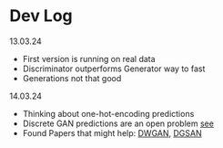 # Dev Log
13.03.24
* First version is running on real data
* Discriminator outperforms Generator way to fast
* Generations not that good

14.03.24
* Thinking about one-hot-encoding predictions
* Discrete GAN predictions are an open problem [see](https://stats.stackexchange.com/questions/533641/how-do-gans-handle-discrete-outputs)
* Found Papers that might help: [DWGAN](https://openreview.net/pdf?id=Bkv76ilDz), [DGSAN](https://arxiv.org/pdf/1908.09127.pdf)